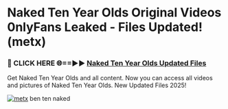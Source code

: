 # Naked Ten Year Olds Original Videos 0nlyFans Leaked - Files Updated! (metx)

<h3>🔴 CLICK HERE 🌐==►► <a href="https://tinyurl.com/up5wt9bj" rel="nofollow">Naked Ten Year Olds Updated Files</a></h3>

Get Naked Ten Year Olds and all content. Now you can access all videos and pictures of Naked Ten Year Olds. New Updated Files 2025!

[![metx](https://i.imgur.com/ABiUzMV.gif)](https://tinyurl.com/up5wt9bj)
ben ten naked